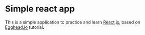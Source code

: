 # Simple react app

This is a simple application to practice and learn [React.js](http://facebook.github.io/react/),
based on [Egghead.io](http://egghead.io) tutorial.
